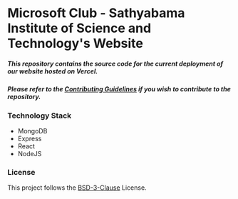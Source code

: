 # Microsoft Club - Sathyabama Institute of Science and Technology's Website

##### This repository contains the source code for the current deployment of our website hosted on Vercel.

##### Please refer to the [Contributing Guidelines](https://github.com/Microsoft-Club-SIST/mclub-website/blob/main/CONTRIBUTING.md) if you wish to contribute to the repository.

### Technology Stack
- MongoDB
- Express
- React
- NodeJS

### License

This project follows the [BSD-3-Clause](https://github.com/Microsoft-Club-SIST/mclub-website/blob/main/LICENSE) License.
